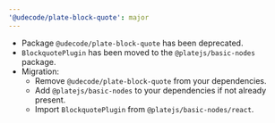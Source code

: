 ```yaml
---
'@udecode/plate-block-quote': major
---
```


- Package `@udecode/plate-block-quote` has been deprecated.
- `BlockquotePlugin` has been moved to the `@platejs/basic-nodes` package.
- Migration:
  - Remove `@udecode/plate-block-quote` from your dependencies.
  - Add `@platejs/basic-nodes` to your dependencies if not already present.
  - Import `BlockquotePlugin` from `@platejs/basic-nodes/react`.
